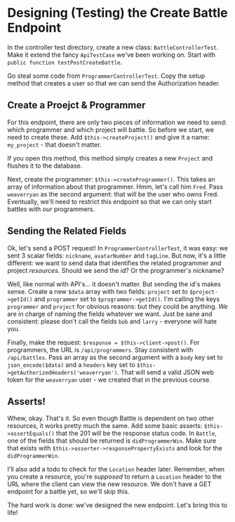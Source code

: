 # Designing (Testing) the Create Battle Endpoint

In the controller test directory, create a new class: `BattleControllerTest`. Make
it extend the fancy `ApiTestCase` we've been working on. Start with
`public function testPostCreateBattle`.

Go steal some code from `ProgrammerControllerTest`. Copy the setup method that creates
a user so that we can send the Authorization header.

## Create a Proejct & Programmer

For this endpoint, there are only two pieces of information we need to send: which
programmer and which project will battle. So before we start, we need to create these.
Add `$this->createProject()` and give it a name: `my_project` - that doesn't matter.

If you open this method, this method simply creates a new `Project` and flushes it
to the database.

Next, create the programmer: `$this->createProgrammer()`. This takes an array of
information about that programmer. Hmm, let's call him `Fred`. Pass `weaverryan`
as the second argument: that will be the user who *owns* Fred. Eventually, we'll
need to restrict this endpoint so that we can only start battles with *our* programmers.

## Sending the Related Fields

Ok, let's send a POST request! In `ProgrammerControllerTest`, it was easy: we sent
3 scalar fields: `nickname`, `avatarNumber` and `tagLine`. But now, it's a little
different: we want to send data that identifies the related programmer and project
*resources*. Should we send the id? Or the programmer's nickname?

Well, like normal with API's... it doesn't matter. But sending the id's makes sense.
Create a new `$data` array with two fields: `project` set to `$project->getId()`
and `programmer` set to `$programmer->getId()`. I'm calling the keys `programmer`
and `project` for obvious reasons: but they could be anything. *We* are in charge
of naming the fields whatever we want. Just be sane and consistent: please don't
call the fields `bob` and `larry` - everyone will hate you.

Finally, make the request: `$response = $this->client->post()`. For programmers,
the URL is `/api/programmers`. Stay consistent with `/api/battles`. Pass an array
as the second argument with a `body` key set to `json_encode($data)` and a `headers`
key set to `$this->getAuthorizedHeaders('weaverryan')`. That will send a valid JSON
web token for the `weaverryan` user - we created that in the previous course.

## Asserts!

Whew, okay. That's it. So even though Battle is dependent on two other resources,
it works pretty much the same. Add some basic asserts: `$this->assertEquals()` that
the 201 will be the response status code. In `Battle`, one of the fields that should
be returned is `didProgrammerWin`. Make sure that exists with
`$this->asserter->responsePropertyExists` and look for the `didProgrammerWin`. 

I'll also add a todo to check for the `Location` header later. Remember, when you
create a resource, you're *supposed* to return a `Location` header to the URL where
the client can view the new resource. We don't have a GET endpoint for a battle yet,
so we'll skip this.

The hard work is done: we've designed the new endpoint. Let's bring this to life!
